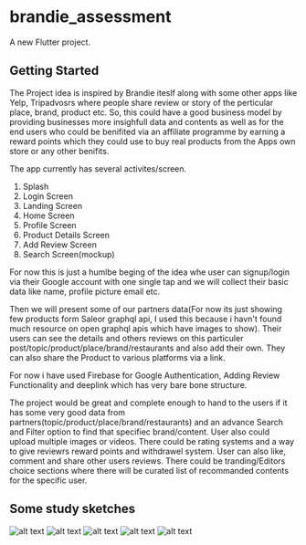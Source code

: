 # brandie_assessment

A new Flutter project.

## Getting Started

The Project idea is inspired by Brandie iteslf along with some other apps like Yelp, Tripadvosrs where people share review or story of the perticular place, brand, product etc. So, this could have a good business model by providing businesses more insighfull data and contents as well as for the end users who could be benifited via an affiliate programme by earning a reward points which they could use to buy real products from the Apps own store or any other benifits.

The app currently has several activites/screen.
1. Splash
2. Login Screen
3. Landing Screen 
4. Home Screen
5. Profile Screen
6. Product Details Screen
7. Add Review Screen
8. Search Screen(mockup)

For now this is just a humlbe beging of the idea whe user can signup/login via their Google account with one single tap and we will collect their basic data like name, profile picture email etc.

Then we will present some of our partners data(For now its just showing few products form Saleor graphql api, I used this because i havn't found much resource on open graphql apis which have images to show). Their users can see the details and others reviews on this particuler post/topic/product/place/brand/restaurants and also add their own. They can also share the Product to various platforms via a link.

For now i have used Firebase for Google Authentication, Adding Review Functionality and deeplink which has very bare bone structure.

The project would be great and complete enough to hand to the users if it has some very good data from partners(topic/product/place/brand/restaurants) and an advance Search and Filter option to find that specifiec brand/content. 
User also could upload multiple images or videos. 
There could be rating systems and a way to give reviewrs reward points and withdrawel system.
User can also like, comment and share other users reviews.
There could be tranding/Editors choice sections where there will be curated list of recommanded contents for the specific user.

## Some study sketches
![alt text](https://github.com/gsshakil/brandie_assessment/blob/main/sketches/1.jpg)
![alt text](https://github.com/gsshakil/brandie_assessment/blob/main/sketches/2.jpg)
![alt text](https://github.com/gsshakil/brandie_assessment/blob/main/sketches/3.jpg)
![alt text](https://github.com/gsshakil/brandie_assessment/blob/main/sketches/4.jpg)
![alt text](https://github.com/gsshakil/brandie_assessment/blob/main/sketches/5.jpg)



